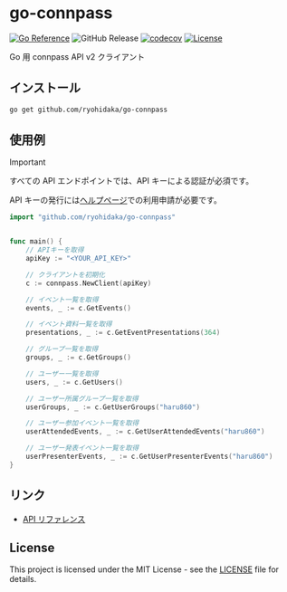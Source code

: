 # go-connpass

[![Go Reference](https://pkg.go.dev/badge/github.com/ryohidaka/go-connpass.svg)](https://pkg.go.dev/github.com/ryohidaka/go-connpass)
![GitHub Release](https://img.shields.io/github/v/release/ryohidaka/go-connpass)
[![codecov](https://codecov.io/gh/ryohidaka/go-connpass/graph/badge.svg?token=BSFAcheBNm)](https://codecov.io/gh/ryohidaka/go-connpass)
[![License](https://img.shields.io/badge/license-MIT-blue.svg)](https://opensource.org/licenses/MIT)

Go 用 connpass API v2 クライアント

## インストール

```bash
go get github.com/ryohidaka/go-connpass
```

## 使用例

> [!IMPORTANT]
> すべての API エンドポイントでは、API キーによる認証が必須です。
>
> API キーの発行には[ヘルプページ](https://help.connpass.com/api/)での利用申請が必要です。

```go
import "github.com/ryohidaka/go-connpass"


func main() {
    // APIキーを取得
    apiKey := "<YOUR_API_KEY>"

    // クライアントを初期化
    c := connpass.NewClient(apiKey)

    // イベント一覧を取得
    events, _ := c.GetEvents()

    // イベント資料一覧を取得
    presentations, _ := c.GetEventPresentations(364)

    // グループ一覧を取得
    groups, _ := c.GetGroups()

    // ユーザー一覧を取得
    users, _ := c.GetUsers()

    // ユーザー所属グループ一覧を取得
    userGroups, _ := c.GetUserGroups("haru860")

    // ユーザー参加イベント一覧を取得
    userAttendedEvents, _ := c.GetUserAttendedEvents("haru860")

    // ユーザー発表イベント一覧を取得
    userPresenterEvents, _ := c.GetUserPresenterEvents("haru860")
}
```

## リンク

- [API リファレンス](https://connpass.com/about/api/v2/)

## License

This project is licensed under the MIT License - see the [LICENSE](LICENSE) file for details.
